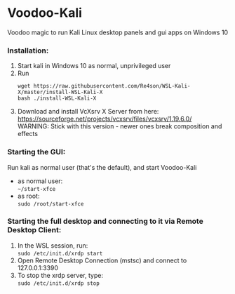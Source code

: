 # Voodoo-Kali  
Voodoo magic to run Kali Linux desktop panels and gui apps on Windows 10  

### Installation:  
1. Start kali in Windows 10 as normal, unprivileged user  
2. Run  
   ```
   wget https://raw.githubusercontent.com/Re4son/WSL-Kali-X/master/install-WSL-Kali-X  
   bash ./install-WSL-Kali-X  
   ```  
3. Download and install VcXsrv X Server from here:  
   https://sourceforge.net/projects/vcxsrv/files/vcxsrv/1.19.6.0/  
   WARNING: Stick with this version - newer ones break composition and effects  

### Starting the GUI:  
Run kali as normal user (that's the default), and start Voodoo-Kali

- as normal user:  
                ```
                ~/start-xfce  
                ```   
- as root:  
                ```
                sudo /root/start-xfce  
                ```   
                
### Starting the full desktop and connecting to it via Remote Desktop Client:  
1. In the WSL session, run:  
                           ```
                           sudo /etc/init.d/xrdp start  
                           ```  
2. Open Remote Desktop Connection (mstsc) and connect to 127.0.0.1:3390  
3. To stop the xrdp server, type:  
                           ```
                           sudo /etc/init.d/xrdp stop  
                           ```  
